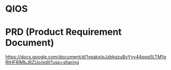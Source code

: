 # QIOS

# PRD (Product Requirement Document)
https://docs.google.com/document/d/1yeakxIoJzbkgzuByYyy44pqg5LTM1gRtHFRlMbJ6ZUo/edit?usp=sharing
